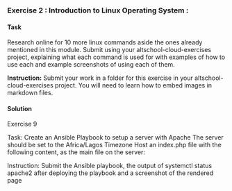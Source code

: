 ### Exercise 2 : Introduction to Linux Operating System :
#### Task

Research online for 10 more linux commands aside the ones already mentioned in this module. Submit using your altschool-cloud-exercises project, explaining what each command is used for with examples of how to use each and example screenshots of using each of them.

__Instruction:__ Submit your work in a folder for this exercise in your altschool-cloud-exercises project. You will need to learn how to embed images in markdown files.  


#### Solution



Exercise 9

Task:
Create an Ansible Playbook to setup a server with Apache
The server should be set to the Africa/Lagos Timezone
Host an index.php file with the following content, as the main file on the server:

<?php
date("F d, Y h:i:s A e", time());
?>
Instruction:
Submit the Ansible playbook, the output of systemctl status apache2 after deploying the playbook and a screenshot of the rendered page